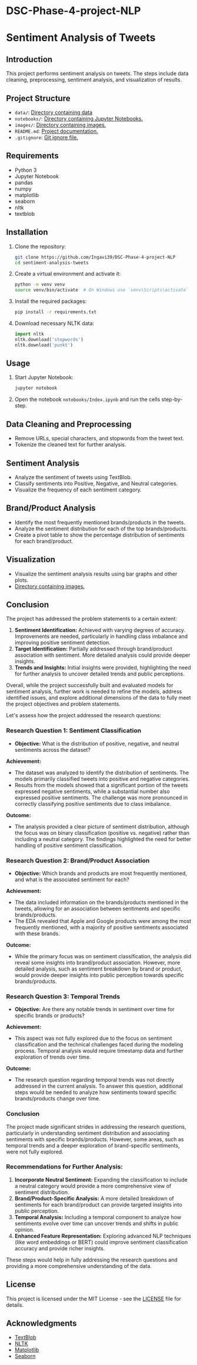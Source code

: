 # DSC-Phase-4-project-NLP
# Sentiment Analysis of Tweets

## Introduction
This project performs sentiment analysis on tweets. The steps include data cleaning, preprocessing, sentiment analysis, and visualization of results.

## Project Structure
- `data/`: [Directory containing data](https://github.com/Ingavi39/DSC-Phase-4-project-NLP/tree/main/data)
- `notebooks/`: [Directory containing Jupyter Notebooks.](https://github.com/Ingavi39/DSC-Phase-4-project-NLP/blob/main/Index.ipynb)
- `images/`: [Directory containing images.](https://github.com/Ingavi39/DSC-Phase-4-project-NLP/tree/main/images)
- `README.md`: [Project documentation.](https://github.com/Ingavi39/DSC-Phase-4-project-NLP/blob/main/README.md)
- `.gitignore`: [Git ignore file.](https://github.com/Ingavi39/DSC-Phase-4-project-NLP/blob/main/.gitignore)

## Requirements
- Python 3
- Jupyter Notebook
- pandas
- numpy
- matplotlib
- seaborn
- nltk
- textblob

## Installation
1. Clone the repository:
    ```sh
    git clone https://github.com/Ingavi39/DSC-Phase-4-project-NLP
    cd sentiment-analysis-tweets
    ```

2. Create a virtual environment and activate it:
    ```sh
    python -m venv venv
    source venv/bin/activate  # On Windows use `venv\Scripts\activate`
    ```

3. Install the required packages:
    ```sh
    pip install -r requirements.txt
    ```

4. Download necessary NLTK data:
    ```python
    import nltk
    nltk.download('stopwords')
    nltk.download('punkt')
    ```

## Usage
1. Start Jupyter Notebook:
    ```sh
    jupyter notebook
    ```

2. Open the notebook `notebooks/Index.ipynb` and run the cells step-by-step.

## Data Cleaning and Preprocessing
- Remove URLs, special characters, and stopwords from the tweet text.
- Tokenize the cleaned text for further analysis.

## Sentiment Analysis
- Analyze the sentiment of tweets using TextBlob.
- Classify sentiments into Positive, Negative, and Neutral categories.
- Visualize the frequency of each sentiment category.

## Brand/Product Analysis
- Identify the most frequently mentioned brands/products in the tweets.
- Analyze the sentiment distribution for each of the top brands/products.
- Create a pivot table to show the percentage distribution of sentiments for each brand/product.

## Visualization
- Visualize the sentiment analysis results using bar graphs and other plots.
- [Directory containing images.](https://github.com/Ingavi39/DSC-Phase-4-project-NLP/tree/main/images)

## Conclusion
The project has addressed the problem statements to a certain extent:

1. **Sentiment Identification:** Achieved with varying degrees of accuracy. Improvements are needed, particularly in handling class imbalance and improving positive sentiment detection.
2. **Target Identification:** Partially addressed through brand/product association with sentiment. More detailed analysis could provide deeper insights.
3. **Trends and Insights:** Initial insights were provided, highlighting the need for further analysis to uncover detailed trends and public perceptions.

Overall, while the project successfully built and evaluated models for sentiment analysis, further work is needed to refine the models, address identified issues, and explore additional dimensions of the data to fully meet the project objectives and problem statements.


Let's assess how the project addressed the research questions:

### Research Question 1: Sentiment Classification
- **Objective:** What is the distribution of positive, negative, and neutral sentiments across the dataset?

**Achievement:**
- The dataset was analyzed to identify the distribution of sentiments. The models primarily classified tweets into positive and negative categories.
- Results from the models showed that a significant portion of the tweets expressed negative sentiments, while a substantial number also expressed positive sentiments. The challenge was more pronounced in correctly classifying positive sentiments due to class imbalance.

**Outcome:**
- The analysis provided a clear picture of sentiment distribution, although the focus was on binary classification (positive vs. negative) rather than including a neutral category. The findings highlighted the need for better handling of positive sentiment classification.

### Research Question 2: Brand/Product Association
- **Objective:** Which brands and products are most frequently mentioned, and what is the associated sentiment for each?

**Achievement:**
- The data included information on the brands/products mentioned in the tweets, allowing for an association between sentiments and specific brands/products.
- The EDA revealed that Apple and Google products were among the most frequently mentioned, with a majority of positive sentiments associated with these brands.

**Outcome:**
- While the primary focus was on sentiment classification, the analysis did reveal some insights into brand/product association. However, more detailed analysis, such as sentiment breakdown by brand or product, would provide deeper insights into public perception towards specific brands/products.

### Research Question 3: Temporal Trends
- **Objective:** Are there any notable trends in sentiment over time for specific brands or products?

**Achievement:**
- This aspect was not fully explored due to the focus on sentiment classification and the technical challenges faced during the modeling process. Temporal analysis would require timestamp data and further exploration of trends over time.

**Outcome:**
- The research question regarding temporal trends was not directly addressed in the current analysis. To answer this question, additional steps would be needed to analyze how sentiments toward specific brands/products change over time.

### Conclusion
The project made significant strides in addressing the research questions, particularly in understanding sentiment distribution and associating sentiments with specific brands/products. However, some areas, such as temporal trends and a deeper exploration of brand-specific sentiments, were not fully explored.

### Recommendations for Further Analysis:
1. **Incorporate Neutral Sentiment:** Expanding the classification to include a neutral category would provide a more comprehensive view of sentiment distribution.
2. **Brand/Product-Specific Analysis:** A more detailed breakdown of sentiments for each brand/product can provide targeted insights into public perception.
3. **Temporal Analysis:** Including a temporal component to analyze how sentiments evolve over time can uncover trends and shifts in public opinion.
4. **Enhanced Feature Representation:** Exploring advanced NLP techniques (like word embeddings or BERT) could improve sentiment classification accuracy and provide richer insights.

These steps would help in fully addressing the research questions and providing a more comprehensive understanding of the data.

## License
This project is licensed under the MIT License - see the [LICENSE](LICENSE) file for details.

## Acknowledgments
- [TextBlob](https://textblob.readthedocs.io/en/dev/)
- [NLTK](https://www.nltk.org/)
- [Matplotlib](https://matplotlib.org/)
- [Seaborn](https://seaborn.pydata.org/)